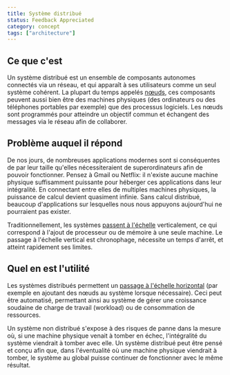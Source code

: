 ```yaml
---
title: Système distribué
status: Feedback Appreciated
category: concept
tags: ["architecture"]
---
```


## Ce que c'est

Un système distribué est un ensemble de composants autonomes connectés via un réseau, et qui apparaît à ses utilisateurs comme un seul système cohérent.
La plupart du temps appelés [nœuds](/nodes/), ces composants peuvent aussi bien être des machines physiques (des ordinateurs ou des téléphones portables par exemple) que des processus logiciels.
Les nœuds sont programmés pour atteindre un objectif commun et échangent des messages via le réseau afin de collaborer.

## Problème auquel il répond

De nos jours, de nombreuses applications modernes sont si conséquentes de par leur taille qu'elles nécessiteraient de superordinateurs afin de pouvoir fonctionner.
Pensez à Gmail ou Netflix: il n'existe aucune machine physique suffisamment puissante pour héberger ces applications dans leur intégralité.
En connectant entre elles de multiples machines physiques, la puissance de calcul devient quasiment infinie.
Sans calcul distribué, beaucoup d'applications sur lesquelles nous nous appuyons aujourd'hui ne pourraient pas exister.

Traditionnellement, les systèmes  [passent à l'échelle](/scalability/) verticalement, ce qui correspond à l'ajout de processeur ou de mémoire à une seule machine.
Le passage à l'échelle vertical est chronophage, nécessite un temps d'arrêt, et atteint rapidement ses limites.

## Quel en est l'utilité

Les systèmes distribués permettent un [passage à l'échelle horizontal](/horizontal-scaling/) (par exemple en ajoutant des nœuds au système lorsque nécessaire).
Ceci peut être automatisé, permettant ainsi au système de gérer une croissance soudaine de charge de travail (workload) ou de consommation de ressources.

Un système non distribué s'expose à des risques de panne dans la mesure où, si une machine physique venait à tomber en échec, l'intégralité du système viendrait à tomber avec elle.
Un système distribué peut être pensé et conçu afin que, dans l'éventualité où une machine physique viendrait à tomber, le système au global puisse continuer de fonctionner avec le même résultat.
